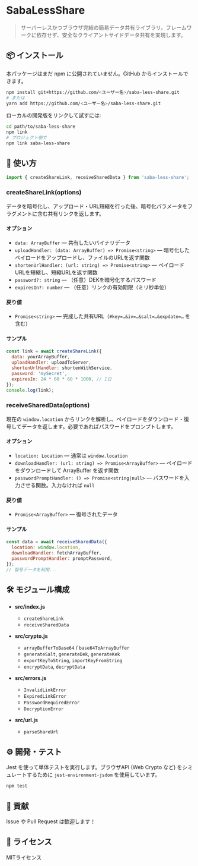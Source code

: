 # SabaLessShare

> サーバーレスかつブラウザ完結の簡易データ共有ライブラリ。フレームワークに依存せず、安全なクライアントサイドデータ共有を実現します。

## 📦 インストール

本パッケージはまだ npm に公開されていません。GitHub からインストールできます。

```bash
npm install git+https://github.com/<ユーザー名>/saba-less-share.git
# または
yarn add https://github.com/<ユーザー名>/saba-less-share.git
```

ローカルの開発版をリンクして試すには:

```bash
cd path/to/saba-less-share
npm link
# プロジェクト側で
npm link saba-less-share
```

## 🚀 使い方

```js
import { createShareLink, receiveSharedData } from 'saba-less-share';
```

### createShareLink(options)

データを暗号化し、アップロード・URL短縮を行った後、暗号化パラメータをフラグメントに含む共有リンクを返します。

#### オプション

* `data: ArrayBuffer` — 共有したいバイナリデータ
* `uploadHandler: (data: ArrayBuffer) => Promise<string>` — 暗号化したペイロードをアップロードし、ファイルのURLを返す関数
* `shortenUrlHandler: (url: string) => Promise<string>` — ペイロードURLを短縮し、短縮URLを返す関数
* `password?: string` — （任意）DEKを暗号化するパスワード
* `expiresIn?: number` — （任意）リンクの有効期限（ミリ秒単位）

#### 戻り値

* `Promise<string>` — 完成した共有URL（`#key=…&iv=…&salt=…&expdate=…` を含む）

#### サンプル

```js
const link = await createShareLink({
  data: yourArrayBuffer,
  uploadHandler: uploadToServer,
  shortenUrlHandler: shortenWithService,
  password: 'mySecret',
  expiresIn: 24 * 60 * 60 * 1000, // 1日
});
console.log(link);
```

### receiveSharedData(options)

現在の `window.location` からリンクを解析し、ペイロードをダウンロード・復号してデータを返します。必要であればパスワードをプロンプトします。

#### オプション

* `location: Location` — 通常は `window.location`
* `downloadHandler: (url: string) => Promise<ArrayBuffer>` — ペイロードをダウンロードして ArrayBuffer を返す関数
* `passwordPromptHandler: () => Promise<string|null>` — パスワードを入力させる関数。入力なければ `null`

#### 戻り値

* `Promise<ArrayBuffer>` — 復号されたデータ

#### サンプル

```js
const data = await receiveSharedData({
  location: window.location,
  downloadHandler: fetchArrayBuffer,
  passwordPromptHandler: promptPassword,
});
// 復号データを利用...
```

## 🛠️ モジュール構成

* **src/index.js**

  * `createShareLink`
  * `receiveSharedData`
* **src/crypto.js**

  * `arrayBufferToBase64` / `base64ToArrayBuffer`
  * `generateSalt`, `generateDek`, `generateKek`
  * `exportKeyToString`, `importKeyFromString`
  * `encryptData`, `decryptData`
* **src/errors.js**

  * `InvalidLinkError`
  * `ExpiredLinkError`
  * `PasswordRequiredError`
  * `DecryptionError`
* **src/url.js**

  * `parseShareUrl`

## ⚙️ 開発・テスト

Jest を使って単体テストを実行します。ブラウザAPI (Web Crypto など) をシミュレートするために `jest-environment-jsdom` を使用しています。

```bash
npm test
```

## 🤝 貢献

Issue や Pull Request は歓迎します！

## 📄 ライセンス

MITライセンス
